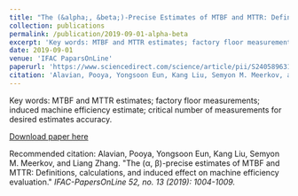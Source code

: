 ```yaml
---
title: "The (&alpha;, &beta;)-Precise Estimates of MTBF and MTTR: Definitions, Calculations, and Induced Effect on Machine Efficiency Evaluation"
collection: publications
permalink: /publication/2019-09-01-alpha-beta
excerpt: 'Key words: MTBF and MTTR estimates; factory floor measurements; induced machine efficiency estimate; critical number of measurements for desired estimates accuracy.'
date: 2019-09-01
venue: 'IFAC PaparsOnLine'
paperurl: 'https://www.sciencedirect.com/science/article/pii/S2405896319313047'
citation: 'Alavian, Pooya, Yongsoon Eun, Kang Liu, Semyon M. Meerkov, and Liang Zhang. "The (&alpha;, &beta;)-precise estimates of MTBF and MTTR: Definitions, calculations, and induced effect on machine efficiency evaluation." <i>IFAC-PapersOnLine</i> 52, no.13 (2019): 1004-1009.'
---
```

Key words: MTBF and MTTR estimates; factory floor measurements; induced machine efficiency estimate; critical number of measurements for desired estimates accuracy.

[Download paper here](https://www.sciencedirect.com/science/article/pii/S2405896319313047)

Recommended citation: Alavian, Pooya, Yongsoon Eun, Kang Liu, Semyon M. Meerkov, and Liang Zhang. "The (&alpha;, &beta;)-precise estimates of MTBF and MTTR: Definitions, calculations, and induced effect on machine efficiency evaluation." <i>IFAC-PapersOnLine<i> 52, no. 13 (2019): 1004-1009.
